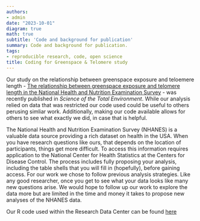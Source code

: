 ```yaml
---
authors:
- admin
date: "2023-10-01"
diagram: true
math: true
subtitle: 'Code and background for publication'
summary: Code and background for publication.
tags:
- reproducible research, code, open science
title: Coding for Greenspace & Telomere study
---
```


Our study on the relationship between greenspace exposure and teloemere length - [The relationship between greenspace exposure and telomere length in the National Health and Nutrition Examination Survey](http://dx.doi.org/10.1016/j.scitotenv.2023.167452) - was recently published in *Science of the Total Environment*. While our analysis relied on data that was restricted our code used could be useful to others perusing simliar work. Additionally, making our code available allows for others to see what exactly we did, in case that is helpful.

The National Health and Nutrition Examination Survey (NHANES) is a valuable data source providing a rich dataset on health in the USA. When you have research questions like ours, that depends on the location of participants, things get more difficult. To access this information requires application to the National Center for Health Statistics at the Centers for Disease Control. The process includes fully proposing your analysis, including the table shells that you will fill in (hopefully), before gaining access. For our work we chose to follow previous analysis strategies. Like any good researcher, once you get to see what your data looks like many new questions arise. We would hope to follow up our work to explore the data more but are limited in the time and money it takes to propose new analyses of the NHANES data.

Our R code used within the Research Data Center can be found [here](https://github.com/ogletree-phd/project_greenspace-telomere)